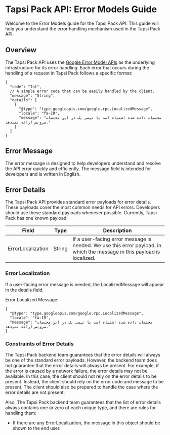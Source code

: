 # Tapsi Pack API: Error Models Guide

Welcome to the Error Models guide for the Tapsi Pack API. This guide will help you understand the error handling mechanism used in the Tapsi Pack API.

## Overview

The Tapsi Pack API uses the [Google Error Model APIs](https://cloud.google.com/apis/design/errors) as the underlying infrastructure for its error handling. Each error that occurs during the handling of a request in Tapsi Pack follows a specific format:

```json5
{
  "code": "Int",
  // A simple error code that can be easily handled by the client.
  "message": "String",
  "details": [
    {
      "@type": "type.googleapis.com/google.rpc.LocalizedMessage",
      "locale": "fa-IR",
      "message": "مختصات داده شده اشتباه است یا تپسی پک در این مختصات سرویس ارائه نمی‌دهد."
    }
  ]
}
```

## Error Message

The error message is designed to help developers understand and resolve the API error quickly and efficiently. The message field is intended for developers and is written in English.

## Error Details

The Tapsi Pack API provides standard error payloads for error details. These payloads cover the most common needs for API errors. Developers should use these standard payloads whenever possible. Currently, Tapsi Pack has one known payload:

| Field             | Type   | Description                                                                                                             |
|-------------------|--------|-------------------------------------------------------------------------------------------------------------------------|
| ErrorLocalization | String | If a user-facing error message is needed. We use this error payload, in which the message in this payload is localized. |

### Error Localization

If a user-facing error message is needed, the LocalizedMessage will appear in the details field.

Error Localized Message:

```json5
{
  "@type": "type.googleapis.com/google.rpc.LocalizedMessage",
  "locale": "fa-IR",
  "message": "مختصات داده شده اشتباه است یا تپسی پک در این مختصات سرویس ارائه نمی‌دهد."
}
```

### Constraints of Error Details

The Tapsi Pack backend team guarantees that the error details will always be one of the standard error payloads. However, the backend team does not guarantee that the error details will always be present. For example, if the error is caused by a network failure, the error details may not be available. In this case, the client should not rely on the error details to be present. Instead, the client should rely on the error code and message to be present. The client should also be prepared to handle the case where the error details are not present.

Also, The Tapsi Pack backend team guarantees that the list of error details always contains one or zero of each unique type, and there are rules for handling them:

- If there are any ErrorLocalization, the message in this object should be shown to the end user.